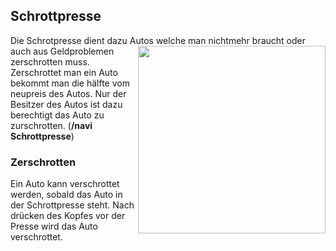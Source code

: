 ## Schrottpresse

Die Schrotpresse dient dazu Autos welche man nichtmehr <img align="right" width="300" eight="200" src="https://i.imgur.com/DJGMJvi.png"> braucht oder auch aus Geldproblemen zerschrotten muss. 
Zerschrottet man ein Auto bekommt man die hälfte vom neupreis des Autos. 
Nur der Besitzer des Autos ist dazu berechtigt das Auto zu zurschrotten.
(**/navi Schrottpresse**)

### Zerschrotten
Ein Auto kann verschrottet werden, sobald das Auto in der Schrottpresse steht. 
Nach drücken des Kopfes vor der Presse wird das Auto verschrottet.
